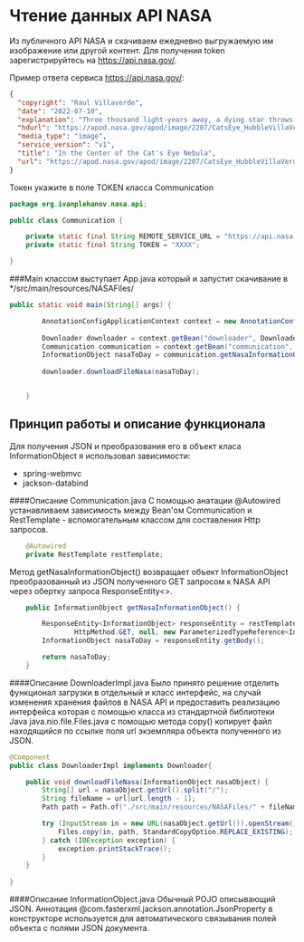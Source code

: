 # Чтение данных API NASA 
Из публичного API NASA и скачиваем ежедневно выгружаемую им изображение или другой контент. 
Для получения token зарегистрируйтесь на https://api.nasa.gov/.

Пример ответа сервиса https://api.nasa.gov/:
```json
{
  "copyright": "Raul Villaverde",
  "date": "2022-07-10",
  "explanation": "Three thousand light-years away, a dying star throws off shells of glowing gas. This image from the Hubble Space Telescope reveals the Cat's Eye Nebula (NGC 6543), to be one of the most complex planetary nebulae known. Spanning half a light-year, the features seen in the Cat's Eye are so complex that astronomers suspect the bright central object may actually be a binary star system. The term planetary nebula, used to describe this general class of objects, is misleading. Although these objects may appear round and planet-like in small telescopes, high resolution images with large telescopes reveal them to be stars surrounded by cocoons of gas blown off in the late stages of stellar evolution. Gazing into this Cat's Eye, astronomers may well be seeing more than detailed structure, they may be seeing the fate of our Sun, destined to enter its own planetary nebula phase of evolution ... in about 5 billion years.",
  "hdurl": "https://apod.nasa.gov/apod/image/2207/CatsEye_HubbleVillaVerde_960.jpg",
  "media_type": "image",
  "service_version": "v1",
  "title": "In the Center of the Cat's Eye Nebula",
  "url": "https://apod.nasa.gov/apod/image/2207/CatsEye_HubbleVillaVerde_960.jpg"
}
```
Токен укажите в поле TOKEN класса Communication
```java
package org.ivanplehanov.nasa.api;

public class Communication {

    private static final String REMOTE_SERVICE_URL = "https://api.nasa.gov/planetary/apod?api_key=";
    private static final String TOKEN = "XXXX";

}
```
###Main классом выступает App.java который и запустит скачивание в */src/main/resources/NASAFiles/
```java
public static void main(String[] args) {

        AnnotationConfigApplicationContext context = new AnnotationConfigApplicationContext(MyConfig.class);
        
        Downloader downloader = context.getBean("downloader", Downloader.class);
        Communication communication = context.getBean("communication", Communication.class);
        InformationObject nasaToDay = communication.getNasaInformationObject();
        
        downloader.downloadFileNasa(nasaToDay);


    }
```
## Принцип работы и описание функционала
Для получения JSON и преобразования его в объект класа InformationObject я использовал зависимости:
* spring-webmvc
* jackson-databind

####Описание Communication.java
C помощью анатации @Autowired устанавливаем
зависимость между Bean'ом Communication и 
RestTemplate - вспомогательным классом для составления Http запросов.
```java
    @Autowired
    private RestTemplate restTemplate; 
```
Метод getNasaInformationObject() возвращает объект InformationObject преобразованный
из JSON полученного GET запросом к NASA API через обертку запроса ResponseEntity<>.
```java
    public InformationObject getNasaInformationObject() {

        ResponseEntity<InformationObject> responseEntity = restTemplate.exchange(REMOTE_SERVICE_URL + TOKEN,
                HttpMethod.GET, null, new ParameterizedTypeReference<InformationObject>() {});
        InformationObject nasaToDay = responseEntity.getBody();

        return nasaToDay;
    }
```
####Описание DownloaderImpl.java
Было принято решение отделить функционал загрузки в отдельный и класс интерфейс, на 
случай изменения хранения файлов в NASA API и предоставить реализацию интерфейса
которая с помощью класса из стандартной библиотеки Java
java.nio.file.Files.java с помощью метода copy() копирует файл находящийся 
по ссылке поля url экземпляра объекта полученного из JSON.

```java
@Component
public class DownloaderImpl implements Downloader{

    public void downloadFileNasa(InformationObject nasaObject) {
        String[] url = nasaObject.getUrl().split("/");
        String fileName = url[url.length - 1];
        Path path = Path.of("./src/main/resources/NASAFiles/" + fileName);

        try (InputStream in = new URL(nasaObject.getUrl()).openStream()) {
            Files.copy(in, path, StandardCopyOption.REPLACE_EXISTING);
        } catch (IOException exception) {
            exception.printStackTrace();
        }
    }

}
```
####Описание InformationObject.java
Обычный POJO описывающий JSON. Аннотация @com.fasterxml.jackson.annotation.JsonProperty в 
конструкторе используется для автоматического связывания полей объекта с полями JSON документа.









